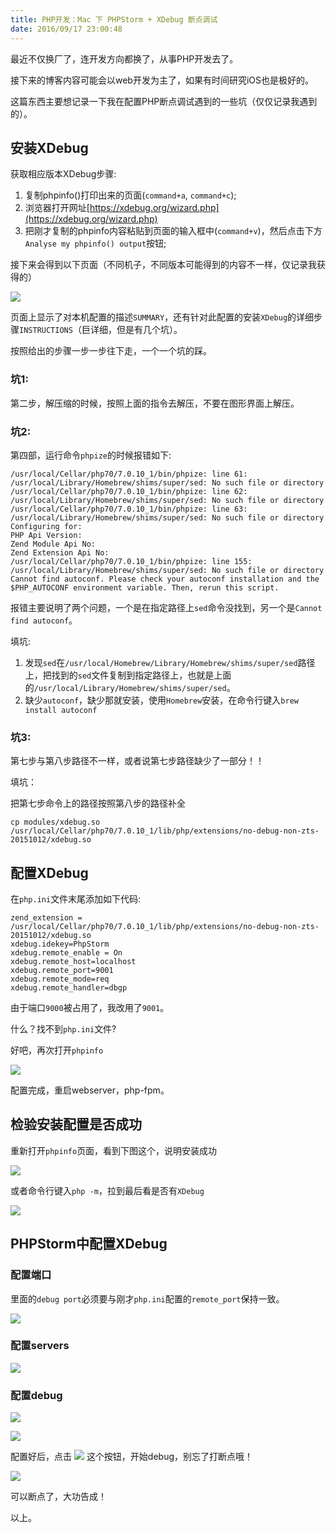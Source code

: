 ```yaml
---
title: PHP开发：Mac 下 PHPStorm + XDebug 断点调试
date: 2016/09/17 23:00:48
---
```


最近不仅换厂了，连开发方向都换了，从事PHP开发去了。

接下来的博客内容可能会以web开发为主了，如果有时间研究iOS也是极好的。

这篇东西主要想记录一下我在配置PHP断点调试遇到的一些坑（仅仅记录我遇到的）。

## 安装XDebug

获取相应版本XDebug步骤:

1. 复制phpinfo()打印出来的页面(`command+a`, `command+c`);
2. 浏览器打开网址[https://xdebug.org/wizard.php](https://xdebug.org/wizard.php)
3. 把刚才复制的phpinfo内容粘贴到页面的输入框中(`command+v`)，然后点击下方`Analyse my phpinfo() output`按钮;

<!--more-->

接下来会得到以下页面（不同机子，不同版本可能得到的内容不一样，仅记录我获得的）

![](http://oaayo42x2.bkt.clouddn.com/2016-09-18-3E683CD6-B144-4D83-8A41-5A41F0B12E68.png)

页面上显示了对本机配置的描述`SUMMARY`，还有针对此配置的安装`XDebug`的详细步骤`INSTRUCTIONS`（巨详细，但是有几个坑）。

按照给出的步骤一步一步往下走，一个一个坑的踩。

### 坑1:

第二步，解压缩的时候，按照上面的指令去解压，不要在图形界面上解压。

### 坑2:

第四部，运行命令`phpize`的时候报错如下:

```
/usr/local/Cellar/php70/7.0.10_1/bin/phpize: line 61: /usr/local/Library/Homebrew/shims/super/sed: No such file or directory
/usr/local/Cellar/php70/7.0.10_1/bin/phpize: line 62: /usr/local/Library/Homebrew/shims/super/sed: No such file or directory
/usr/local/Cellar/php70/7.0.10_1/bin/phpize: line 63: /usr/local/Library/Homebrew/shims/super/sed: No such file or directory
Configuring for:
PHP Api Version:
Zend Module Api No:
Zend Extension Api No:
/usr/local/Cellar/php70/7.0.10_1/bin/phpize: line 155: /usr/local/Library/Homebrew/shims/super/sed: No such file or directory
Cannot find autoconf. Please check your autoconf installation and the
$PHP_AUTOCONF environment variable. Then, rerun this script.
```

报错主要说明了两个问题，一个是在指定路径上`sed`命令没找到，另一个是`Cannot find autoconf`。

填坑:

1. 发现`sed`在`/usr/local/Homebrew/Library/Homebrew/shims/super/sed`路径上，把找到的`sed`文件复制到指定路径上，也就是上面的`/usr/local/Library/Homebrew/shims/super/sed`。
2. 缺少`autoconf`，缺少那就安装，使用`Homebrew`安装，在命令行键入`brew install autoconf`

### 坑3:

第七步与第八步路径不一样，或者说第七步路径缺少了一部分！！

填坑：

把第七步命令上的路径按照第八步的路径补全

`cp modules/xdebug.so /usr/local/Cellar/php70/7.0.10_1/lib/php/extensions/no-debug-non-zts-20151012/xdebug.so`

## 配置XDebug

在`php.ini`文件末尾添加如下代码:

```
zend_extension = /usr/local/Cellar/php70/7.0.10_1/lib/php/extensions/no-debug-non-zts-20151012/xdebug.so
xdebug.idekey=PhpStorm
xdebug.remote_enable = On
xdebug.remote_host=localhost
xdebug.remote_port=9001
xdebug.remote_mode=req
xdebug.remote_handler=dbgp
```

由于端口`9000`被占用了，我改用了`9001`。

什么？找不到`php.ini`文件?

好吧，再次打开`phpinfo`

![](http://oaayo42x2.bkt.clouddn.com/2016-09-18-DingTalk20160918180407.png)

配置完成，重启webserver，php-fpm。

## 检验安装配置是否成功

重新打开`phpinfo`页面，看到下图这个，说明安装成功

![](http://oaayo42x2.bkt.clouddn.com/2016-09-18-QQ20160918-0.png)

或者命令行键入`php -m`，拉到最后看是否有`XDebug`

![](http://oaayo42x2.bkt.clouddn.com/2016-09-18-QQ20160918-1.png)

## PHPStorm中配置XDebug

### 配置端口

里面的`debug port`必须要与刚才`php.ini`配置的`remote_port`保持一致。

![](http://oaayo42x2.bkt.clouddn.com/2016-09-18-%E5%B1%8F%E5%B9%95%E5%BF%AB%E7%85%A7%202016-09-18%20%E4%B8%8B%E5%8D%886.21.59.png)

### 配置servers

![](http://oaayo42x2.bkt.clouddn.com/2016-09-18-%E5%B1%8F%E5%B9%95%E5%BF%AB%E7%85%A7%202016-09-18%20%E4%B8%8B%E5%8D%886.27.07.png)

### 配置debug

![](http://oaayo42x2.bkt.clouddn.com/2016-09-18-%E5%B1%8F%E5%B9%95%E5%BF%AB%E7%85%A7%202016-09-18%20%E4%B8%8B%E5%8D%886.30.31.png)

![](http://oaayo42x2.bkt.clouddn.com/2016-09-18-%E5%B1%8F%E5%B9%95%E5%BF%AB%E7%85%A7%202016-09-18%20%E4%B8%8B%E5%8D%887.07.06.png)

配置好后，点击 ![](http://oaayo42x2.bkt.clouddn.com/2016-09-18-%E5%B1%8F%E5%B9%95%E5%BF%AB%E7%85%A7%202016-09-18%20%E4%B8%8B%E5%8D%886.32.55.png) 这个按钮，开始debug，别忘了打断点哦！

![](http://oaayo42x2.bkt.clouddn.com/2016-09-18-%E5%B1%8F%E5%B9%95%E5%BF%AB%E7%85%A7%202016-09-18%20%E4%B8%8B%E5%8D%886.35.59.png)

可以断点了，大功告成！

以上。
